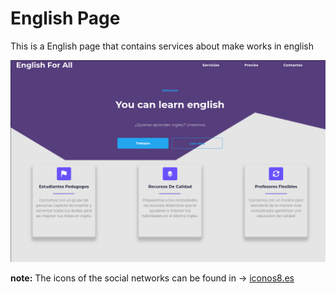 # English Page

This is a English page that contains services about make works in english

![Front page](./src/images/Portada.png)

**note:** The icons of the social networks can be found in -> [iconos8.es](https://iconos8.es/)

